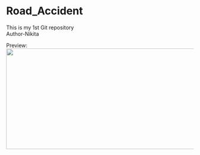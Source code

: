 # Road_Accident
This is my 1st Git repository
<br>
Author-Nikita

Preview: 
<br>
<img src="https://github.com/user-attachments/assets/f5c1276e-6dd6-4acc-a990-fc12e03daa85" width = "600" height = "270" />
